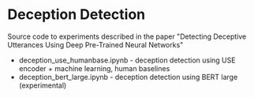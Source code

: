 # Deception Detection
Source code to experiments described in the paper "Detecting Deceptive Utterances Using Deep Pre-Trained Neural Networks"
 - deception_use_humanbase.ipynb - deception detection using USE encoder + machine learning, human baselines
 - deception_bert_large.ipynb - deception detection using BERT large (experimental)
 
